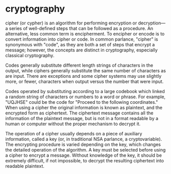 # cryptography
 cipher (or cypher) is an algorithm for performing encryption or decryption—a series of well-defined steps that can be followed as a procedure. An alternative, less common term is encipherment. To encipher or encode is to convert information into cipher or code. In common parlance, "cipher" is synonymous with "code", as they are both a set of steps that encrypt a message; however, the concepts are distinct in cryptography, especially classical cryptography.

Codes generally substitute different length strings of characters in the output, while ciphers generally substitute the same number of characters as are input. There are exceptions and some cipher systems may use slightly more, or fewer, characters when output versus the number that were input.

Codes operated by substituting according to a large codebook which linked a random string of characters or numbers to a word or phrase. For example, "UQJHSE" could be the code for "Proceed to the following coordinates." When using a cipher the original information is known as plaintext, and the encrypted form as ciphertext. The ciphertext message contains all the information of the plaintext message, but is not in a format readable by a human or computer without the proper mechanism to decrypt it.

The operation of a cipher usually depends on a piece of auxiliary information, called a key (or, in traditional NSA parlance, a cryptovariable). The encrypting procedure is varied depending on the key, which changes the detailed operation of the algorithm. A key must be selected before using a cipher to encrypt a message. Without knowledge of the key, it should be extremely difficult, if not impossible, to decrypt the resulting ciphertext into readable plaintext.
